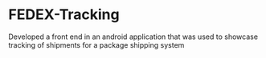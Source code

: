 # FEDEX-Tracking
Developed a front end in an android application that was used to showcase tracking of shipments for a package shipping system
